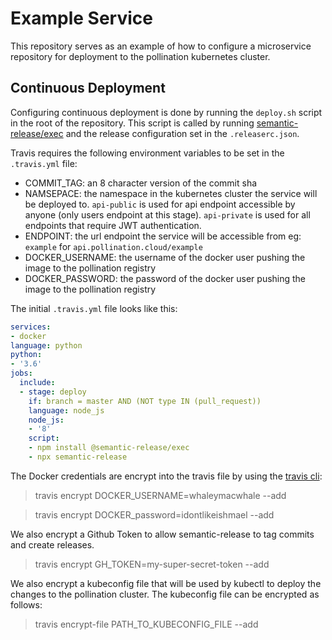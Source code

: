 # Example Service

This repository serves as an example of how to configure a microservice repository for deployment to the pollination kubernetes cluster. 

## Continuous Deployment
Configuring continuous deployment is done by running the `deploy.sh` script in the root of the repository. This script is called by running [semantic-release/exec](https://github.com/semantic-release/exec) and the release configuration set in the `.releaserc.json`.

Travis requires the following environment variables to be set in the `.travis.yml` file:
* COMMIT_TAG: an 8 character version of the commit sha
* NAMSEPACE: the namespace in the kubernetes cluster the service will be deployed to. `api-public` is used for api endpoint accessible by anyone (only users endpoint at this stage). `api-private` is used for all endpoints that require JWT authentication.
* ENDPOINT: the url endpoint the service will be accessible from eg: `example` for `api.pollination.cloud/example`
* DOCKER_USERNAME: the username of the docker user pushing the image to the pollination registry
* DOCKER_PASSWORD: the password of the docker user pushing the image to the pollination registry

The initial `.travis.yml` file looks like this:
```yaml
services:
- docker
language: python
python:
- '3.6'
jobs:
  include:
  - stage: deploy
    if: branch = master AND (NOT type IN (pull_request))
    language: node_js
    node_js:
    - '8'
    script: 
    - npm install @semantic-release/exec
    - npx semantic-release
```

The Docker credentials are encrypt into the travis file by using the [travis cli](https://github.com/travis-ci/travis.rb):
> travis encrypt DOCKER_USERNAME=whaleymacwhale --add

> travis encrypt DOCKER_password=idontlikeishmael --add

We also encrypt a Github Token to allow semantic-release to tag commits and create releases.
> travis encrypt GH_TOKEN=my-super-secret-token --add

We also encrypt a kubeconfig file that will be used by kubectl to deploy the changes to the pollination cluster. The kubeconfig file can be encrypted as follows:
> travis encrypt-file PATH_TO_KUBECONFIG_FILE --add